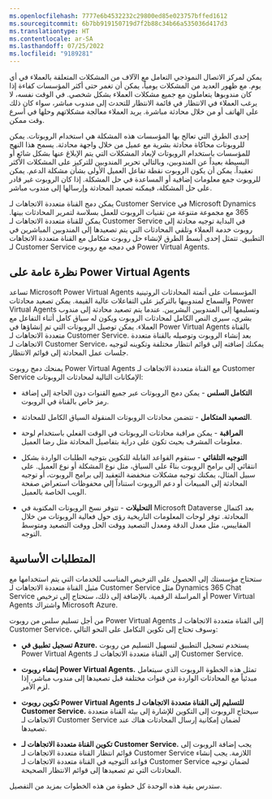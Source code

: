 ```yaml
---
ms.openlocfilehash: 7777e6b4532232c29800ed85e023757bffed1612
ms.sourcegitcommit: 6b7bb919150719d7f2b88c34b66a535036d417d3
ms.translationtype: HT
ms.contentlocale: ar-SA
ms.lasthandoff: 07/25/2022
ms.locfileid: "9189281"
---
```

يمكن لمركز الاتصال النموذجي التعامل مع الآلاف من المشكلات المتعلقة بالعملاء في أي يوم. مع ظهور العديد من المشكلات يومياً، يمكن أن تغمر حتى أكثر المؤسسات كفاءة إذا كان مندوبوها يتعاملون مع جميع مشكلات العملاء بشكل شخصي. في الوقت نفسه، لا يرغب العملاء في الانتظار في قائمة الانتظار للتحدث إلى مندوب مباشر، سواء كان ذلك على الهاتف أو من خلال محادثة مباشرة. يريد العملاء معالجة مشكلاتهم وحلها في أسرع وقت ممكن.

إحدى الطرق التي تعالج بها المؤسسات هذه المشكلة هي استخدام الروبوتات. يمكن للروبوتات محاكاة محادثة بشرية مع عميل من خلال واجهة محادثة. يسمح هذا النهج للمؤسسات باستخدام الروبوتات لإبعاد المشكلات التي يتم الإبلاغ عنها بشكل شائع أو البسيطة بعيداً عن المندوبين، وبالتالي تحرير المندوبين للتركيز على المشكلات الأكثر تعقيداً. يمكن أن يكون الروبوت نقطة تفاعل العميل الأولى بشأن مشكلة الدعم. يمكن للروبوت جمع معلومات إضافية أو المساعدة في حل المشكلة. إذا كان الروبوت غير قادر على حل المشكلة، فيمكنه تصعيد المحادثة وإرسالها إلى مندوب مباشر.

يمكن دمج القناة متعددة الاتجاهات لـ Customer Service في Microsoft Dynamics ‏365 مع مجموعة متنوعة من تقنيات الروبوت للعمل بسلاسة لتمرير المحادثات بينها. يمكن للقناة متعددة الاتجاهات لـ Customer Service في البداية توجيه محادثة إلى روبوت خدمة العملاء وتلقي المحادثات التي يتم تصعيدها إلى المندوبين المباشرين في التطبيق. تتمثل إحدى أبسط الطرق لإنشاء حل روبوت متكامل مع القناة متعددة الاتجاهات لـ Customer Service في دمجه مع روبوت Power Virtual Agents.

## <a name="overview-of-power-virtual-agents"></a>نظرة عامة على Power Virtual Agents

تساعد Microsoft Power Virtual Agents المؤسسات على أتمتة المحادثات الروتينية والسماح لمندوبيها بالتركيز على التفاعلات عالية القيمة. يمكن تصعيد محادثات Power Virtual Agents وتسليمها إلى المندوبين البشريين. عندما يتم تصعيد محادثة إلى مندوب بشري، سيرى النص الكامل لمحادثات الروبوت ويكون له سياق كامل أثناء التفاعل مع العملاء. يمكن توصيل الروبوتات التي تم إنشاؤها في Power Virtual Agents بالقناة متعددة الاتجاهات لـ Customer Service. بعد إنشاء الروبوت وتوصيله بالقناة متعددة الاتجاهات لـ Customer Service، يمكنك إضافته إلى قوائم انتظار مختلفة وتكوينه لتوجيه جلسات عمل المحادثة إلى قوائم الانتظار.

يمنحك دمج روبوت Power Virtual Agents مع القناة متعددة الاتجاهات لـ Customer Service الإمكانات التالية لمحادثات الروبوتات:

-   **التكامل السلس** - يمكن دمج الروبوتات عبر جميع القنوات دون الحاجة إلى إضافة رمز خاص بالقناة في الروبوت.

-   **التصعيد المتكامل** - تتضمن محادثات الروبوتات المنقولة السياق الكامل للمحادثة.

-   **المراقبة** - يمكن مراقبة محادثات الروبوتات في الوقت الفعلي باستخدام لوحة معلومات المشرف بحيث تكون على دراية بتفاصيل المحادثة مثل رضا العميل.

-   **التوجيه التلقائي** - ستقوم القواعد القابلة للتكوين بتوجيه الطلبات الواردة بشكل انتقائي إلى برامج الروبوت بناءً على السياق، مثل نوع المشكلة أو نوع العميل. 
    على سبيل المثال، يمكنك توجيه مشكلات منخفضة التعقيد إلى برامج الروبوت، أو توجيه المحادثة إلى المبيعات أو دعم الروبوت استناداً إلى محفوظات استعراض صفحة الويب الخاصة بالعميل.

-   **التحليلات** - تتوفر نسخ الروبوتات المكتوبة في Microsoft Dataverse بعد اكتمال المحادثة. توفر لوحات المعلومات التاريخية رؤى حول فعالية الروبوتات من خلال المقاييس، مثل معدل الدقة ومعدل التصعيد ووقت الحل ووقت التصعيد ومتوسط التوجه.

## <a name="prerequisites"></a>المتطلبات الأساسية

ستحتاج مؤسستك إلى الحصول على الترخيص المناسب للخدمات التي يتم استخدامها مع مثيل القناة متعددة الاتجاهات لـ Customer Service مثل Dynamics 365 Chat Service أو المراسلة الرقمية. بالإضافة إلى ذلك، ستحتاج إلى ترخيص Power Virtual Agents واشتراك Microsoft Azure.

من أجل تسليم سلس من روبوت Power Virtual Agents إلى القناة متعددة الاتجاهات لـ Customer Service، وسوف تحتاج إلى تكوين التكامل على النحو التالي:

- **تسجيل تطبيق في Azure.** يستخدم تسجيل التطبيق لتسهيل التسليم من روبوت Power Virtual Agents إلى القناة متعددة الاتجاهات لـ Customer Service.

- **إنشاء روبوت Power Virtual Agents.** تمثل هذه الخطوة الروبوت الذي سيتعامل مبدئياً مع المحادثات الواردة من قنوات مختلفة قبل تصعيدها إلى مندوب مباشر، إذا لزم الأمر.

- **تكوين روبوت Power Virtual Agents للتسليم إلى القناة متعددة الاتجاهات لـ Customer Service.** سيحتاج الروبوت إلى التكوين للإشارة إلى بيئة القناة متعددة الاتجاهات لـ Customer Service لضمان إمكانية إرسال المحادثات هناك عند تصعيدها.  

- **تكوين القناة متعددة الاتجاهات لـ Customer Service.** يجب إضافة الروبوت إلى قوائم انتظار القناة متعددة الاتجاهات لـ Customer Service اللازمة. يجب إنشاء قواعد التوجيه في القناة متعددة الاتجاهات لـ Customer Service لضمان توجيه المحادثات التي تم تصعيدها إلى قوائم الانتظار الصحيحة.

ستدرس بقية هذه الوحدة كل خطوة من هذه الخطوات بمزيد من التفصيل.
